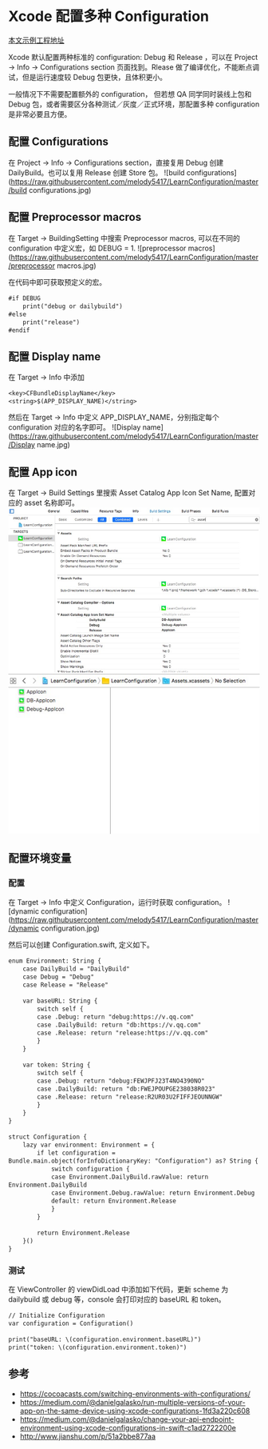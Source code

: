 # Xcode 配置多种 Configuration

[本文示例工程地址](https://github.com/melody5417/LearnConfiguration)

Xcode 默认配置两种标准的 configuration: Debug 和 Release
，可以在 Project -> Info -> Configurations section 页面找到。Rlease 做了编译优化，不能断点调试，但是运行速度较 Debug 包更快，且体积更小。

一般情况下不需要配置额外的 configuration， 但若想 QA 同学同时装线上包和 Debug 包，或者需要区分各种测试／灰度／正式环境，那配置多种 configuration 是非常必要且方便。

## 配置 Configurations
在  Project -> Info -> Configurations section，直接复用 Debug 创建 DailyBuild。也可以复用 Release 创建 Store 包。
![build configurations](https://raw.githubusercontent.com/melody5417/LearnConfiguration/master/build configurations.jpg)

## 配置 Preprocessor macros
在 Target -> BuildingSetting 中搜索 Preprocessor macros, 可以在不同的 configuration 中定义宏，如 DEBUG = 1.
![preprocessor macros](https://raw.githubusercontent.com/melody5417/LearnConfiguration/master/preprocessor macros.jpg)

在代码中即可获取预定义的宏。
```
#if DEBUG
 	print("debug or dailybuild")
#else
	print("release")
#endif
```

## 配置 Display name
在 Target -> Info 中添加 

```
<key>CFBundleDisplayName</key>
<string>$(APP_DISPLAY_NAME)</string>
```
然后在 Target -> Info 中定义 APP_DISPLAY_NAME，分别指定每个 configuration 对应的名字即可。
![Display name](https://raw.githubusercontent.com/melody5417/LearnConfiguration/master/Display name.jpg)

## 配置 App icon

在 Target -> Build Settings 里搜索 Asset Catalog App Icon Set Name, 配置对应的 asset 名称即可。
![AppIconSetting](https://raw.githubusercontent.com/melody5417/LearnConfiguration/master/AppIconSetting.jpg)
![AppIconAsset](https://raw.githubusercontent.com/melody5417/LearnConfiguration/master/AppIconAsset.jpg)

## 配置环境变量
### 配置
在 Target -> Info 中定义 Configuration，运行时获取 configuration。
![dynamic configuration](https://raw.githubusercontent.com/melody5417/LearnConfiguration/master/dynamic configuration.jpg)

然后可以创建 Configuration.swift, 定义如下。

```
enum Environment: String {
    case DailyBuild = "DailyBuild"
    case Debug = "Debug"
    case Release = "Release"

    var baseURL: String {
        switch self {
        case .Debug: return "debug:https://v.qq.com"
        case .DailyBuild: return "db:https://v.qq.com"
        case .Release: return "release:https://v.qq.com"
        }
    }

    var token: String {
        switch self {
        case .Debug: return "debug:FEWJPFJ23T4NO4390NO"
        case .DailyBuild: return "db:FWEJPOUPGE238038R023"
        case .Release: return "release:R2UR03U2FIFFJEOUNNGW"
        }
    }
}

struct Configuration {
    lazy var environment: Environment = {
        if let configuration = Bundle.main.object(forInfoDictionaryKey: "Configuration") as? String {
            switch configuration {
            case Environment.DailyBuild.rawValue: return Environment.DailyBuild
            case Environment.Debug.rawValue: return Environment.Debug
            default: return Environment.Release
            }
        }

        return Environment.Release
    }()
}
```
### 测试
在 ViewController 的 viewDidLoad 中添加如下代码，更新 scheme 为 dailybuild 或 debug 等，console 会打印对应的 baseURL 和 token。

```
// Initialize Configuration
var configuration = Configuration()

print("baseURL: \(configuration.environment.baseURL)")
print("token: \(configuration.environment.token)")
```

## 参考
* https://cocoacasts.com/switching-environments-with-configurations/
* https://medium.com/@danielgalasko/run-multiple-versions-of-your-app-on-the-same-device-using-xcode-configurations-1fd3a220c608
* https://medium.com/@danielgalasko/change-your-api-endpoint-environment-using-xcode-configurations-in-swift-c1ad2722200e
* http://www.jianshu.com/p/51a2bbe877aa
